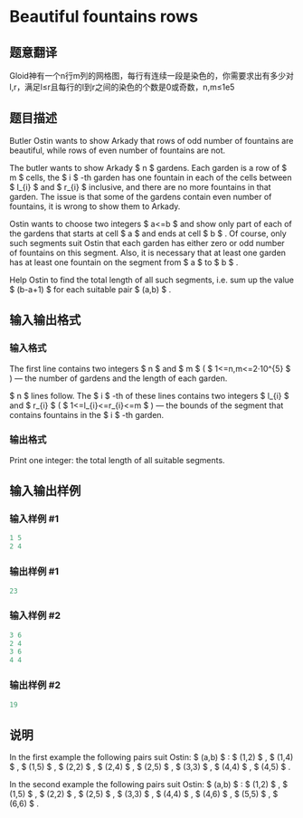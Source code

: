 # Beautiful fountains rows

## 题意翻译

Gloid神有一个n行m列的网格图，每行有连续一段是染色的，你需要求出有多少对l,r，满足l≤r且每行的l到r之间的染色的个数是0或奇数，n,m≤1e5

## 题目描述

Butler Ostin wants to show Arkady that rows of odd number of fountains are beautiful, while rows of even number of fountains are not.

The butler wants to show Arkady $ n $ gardens. Each garden is a row of $ m $ cells, the $ i $ -th garden has one fountain in each of the cells between $ l_{i} $ and $ r_{i} $ inclusive, and there are no more fountains in that garden. The issue is that some of the gardens contain even number of fountains, it is wrong to show them to Arkady.

Ostin wants to choose two integers $ a<=b $ and show only part of each of the gardens that starts at cell $ a $ and ends at cell $ b $ . Of course, only such segments suit Ostin that each garden has either zero or odd number of fountains on this segment. Also, it is necessary that at least one garden has at least one fountain on the segment from $ a $ to $ b $ .

Help Ostin to find the total length of all such segments, i.e. sum up the value $ (b-a+1) $ for each suitable pair $ (a,b) $ .

## 输入输出格式

### 输入格式

The first line contains two integers $ n $ and $ m $ ( $ 1<=n,m<=2·10^{5} $ ) — the number of gardens and the length of each garden.

$ n $ lines follow. The $ i $ -th of these lines contains two integers $ l_{i} $ and $ r_{i} $ ( $ 1<=l_{i}<=r_{i}<=m $ ) — the bounds of the segment that contains fountains in the $ i $ -th garden.

### 输出格式

Print one integer: the total length of all suitable segments.

## 输入输出样例

### 输入样例 #1

```cpp
1 5
2 4

```
### 输出样例 #1

```cpp
23

```
### 输入样例 #2

```cpp
3 6
2 4
3 6
4 4

```
### 输出样例 #2

```cpp
19

```
## 说明

In the first example the following pairs suit Ostin: $ (a,b) $ : $ (1,2) $ , $ (1,4) $ , $ (1,5) $ , $ (2,2) $ , $ (2,4) $ , $ (2,5) $ , $ (3,3) $ , $ (4,4) $ , $ (4,5) $ .

In the second example the following pairs suit Ostin: $ (a,b) $ : $ (1,2) $ , $ (1,5) $ , $ (2,2) $ , $ (2,5) $ , $ (3,3) $ , $ (4,4) $ , $ (4,6) $ , $ (5,5) $ , $ (6,6) $ .

